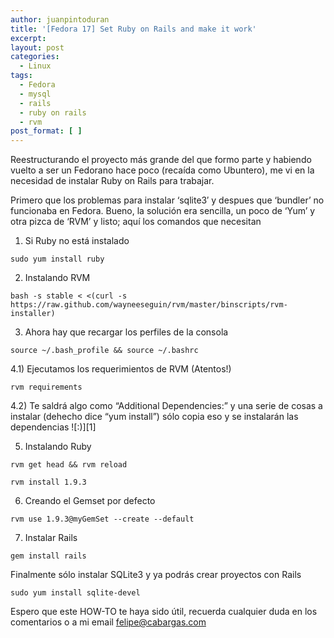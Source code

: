```yaml
---
author: juanpintoduran
title: '[Fedora 17] Set Ruby on Rails and make it work'
excerpt:
layout: post
categories:
  - Linux
tags:
  - Fedora
  - mysql
  - rails
  - ruby on rails
  - rvm
post_format: [ ]
---
```

Reestructurando el proyecto más grande del que formo parte y habiendo vuelto a ser un Fedorano hace poco (recaída como Ubuntero), me vi en la necesidad de instalar Ruby on Rails para trabajar.

Primero que los problemas para instalar ‘sqlite3′ y despues que ‘bundler’ no funcionaba en Fedora. Bueno, la solución era sencilla, un poco de ‘Yum’ y otra pizca de ‘RVM’ y listo; aquí los comandos que necesitan

1) Si Ruby no está instalado

`sudo yum install ruby`

2) Instalando RVM

`bash -s stable < <(curl -s https://raw.github.com/wayneeseguin/rvm/master/binscripts/rvm-installer)`

3) Ahora hay que recargar los perfiles de la consola

`source ~/.bash_profile && source ~/.bashrc`

4.1) Ejecutamos los requerimientos de RVM (Atentos!)

`rvm requirements`

4.2) Te saldrá algo como “Additional Dependencies:” y una serie de cosas a instalar (dehecho dice “yum install”) sólo copia eso y se instalarán las dependencias ![:)][1]

5) Instalando Ruby

`rvm get head && rvm reload`

`rvm install 1.9.3`

6) Creando el Gemset por defecto

`rvm use 1.9.3@myGemSet --create --default`

7) Instalar Rails

`gem install rails`

Finalmente sólo instalar SQLite3 y ya podrás crear proyectos con Rails

`sudo yum install sqlite-devel`

Espero que este HOW-TO te haya sido útil, recuerda cualquier duda en los comentarios o a mi email felipe@cabargas.com